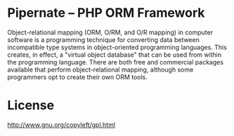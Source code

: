 Pipernate – PHP ORM Framework
=========

Object-relational mapping (ORM, O/RM, and O/R mapping) in computer software is a programming technique for converting data between incompatible type systems in object-oriented programming languages. This creates, in effect, a "virtual object database" that can be used from within the programming language. There are both free and commercial packages available that perform object-relational mapping, although some programmers opt to create their own ORM tools.


License
==========

http://www.gnu.org/copyleft/gpl.html

